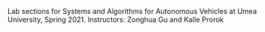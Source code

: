 Lab sections for Systems and Algorithms for Autonomous Vehicles at Umea University, Spring 2021. Instructors: Zonghua Gu and Kalle Prorok
